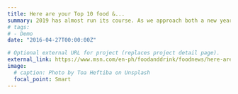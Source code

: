 ```yaml
---
title: Here are your Top 10 food &...
summary: 2019 has almost run its course. As we approach both a new year and decade, we've gotten a bit nostalgic ...
# tags:
# - Demo
date: "2016-04-27T00:00:00Z"

# Optional external URL for project (replaces project detail page).
external_link: https://www.msn.com/en-ph/foodanddrink/foodnews/here-are-your-top-10-food-and-health-trends-of-2019/ar-BBYllb9?li=BBr8Cnv&srcref=rss
image:
  # caption: Photo by Toa Heftiba on Unsplash
  focal_point: Smart
---
```

